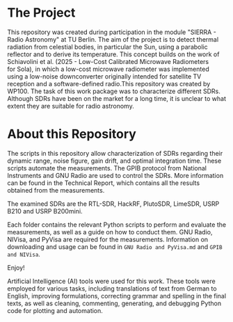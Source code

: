 # The Project
This repository was created during participation in the module "SIERRA - Radio Astronomy" at TU Berlin. The aim of the project is to detect thermal radiation from celestial bodies, in particular the Sun, using a parabolic reflector and to derive its temperature. This concept builds on the work of Schiavolini et al. (2025 - Low-Cost Calibrated Microwave Radiometers for Sola), in which a low-cost microwave radiometer was implemented using a low-noise downconverter originally intended for satellite TV reception and a software-defined radio.This repository was created by WP100. The task of this work package was to characterize different SDRs. Although SDRs have been on the market for a long time, it is unclear to what extent they are suitable for radio astronomy.

# About this Repository
The scripts in this repository allow characterization of SDRs regarding their dynamic range, noise figure, gain drift, and optimal integration time. These scripts automate the measurements. The GPIB protocol from National Instruments and GNU Radio are used to control the SDRs. More information can be found in the Technical Report, which contains all the results obtained from the measurements.

The examined SDRs are the RTL-SDR, HackRF, PlutoSDR, LimeSDR, USRP B210 and USRP B200mini.

Each folder contains the relevant Python scripts to perform and evaluate the measurements, as well as a guide on how to conduct them. GNU Radio, NIVisa, and PyVisa are required for the measurements. Information on downloading and usage can be found in `GNU Radio and PyVisa.md` and `GPIB and NIVisa`.

Enjoy!

Artificial Intelligence (AI) tools were used for this work. These tools were employed for various tasks, including translations of text from German to English, improving formulations, correcting grammar and spelling in the final texts, as well as cleaning, commenting, generating, and debugging Python code for plotting and automation.

